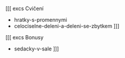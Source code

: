 [[[ excs Cvičení
- hratky-s-promennymi
- celociselne-deleni-a-deleni-se-zbytkem
]]]

[[[ excs Bonusy
- sedacky-v-sale
]]]
